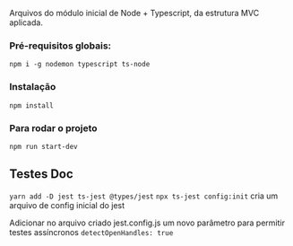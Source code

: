 Arquivos do módulo inicial de Node + Typescript, da estrutura MVC aplicada.

### Pré-requisitos globais:
`npm i -g nodemon typescript ts-node`

### Instalação
`npm install`

### Para rodar o projeto
`npm run start-dev`

## Testes Doc

`yarn add -D jest ts-jest @types/jest`
`npx ts-jest config:init` cria um arquivo de config inicial do jest

Adicionar no arquivo criado jest.config.js um novo parâmetro para permitir testes assíncronos
`detectOpenHandles: true`